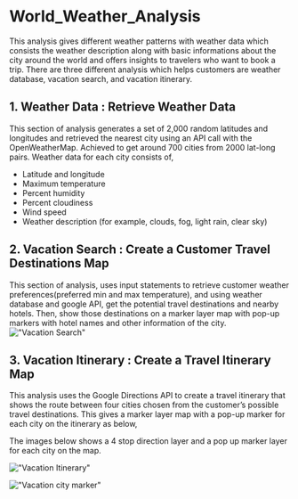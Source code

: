 # World_Weather_Analysis
 This analysis gives different weather patterns with weather data which consists the weather description along with basic informations about the city around the world and offers insights to travelers who want to book a trip. There are three different analysis which helps customers are weather database, vacation search, and vacation itinerary.



## 1. Weather Data : Retrieve Weather Data
This section of analysis generates a set of 2,000 random latitudes and longitudes and retrieved the nearest city using an API call with the OpenWeatherMap. Achieved to get around 700 cities from 2000 lat-long pairs. Weather data for each city consists of,
*  Latitude and longitude
*  Maximum temperature
*  Percent humidity
*  Percent cloudiness
*  Wind speed
*  Weather description (for example, clouds, fog, light rain, clear sky)

## 2. Vacation Search : Create a Customer Travel Destinations Map
This section of analysis, uses input statements to retrieve customer weather preferences(preferred min and max temperature), and using weather database and google API, get the potential travel destinations and nearby hotels. Then, show those destinations on a marker layer map with pop-up markers with hotel names and other information of the city.
!["Vacation Search" ](../World_Weather_Analysis/Vacation_Search/WeatherPy_vacation_map.png?raw=true "Vacation Search")


## 3. Vacation Itinerary : Create a Travel Itinerary Map
This analysis uses the Google Directions API to create a travel itinerary that shows the route between four cities chosen from the customer’s possible travel destinations. This gives a marker layer map with a pop-up marker for each city on the itinerary as below,

The images below shows a 4 stop direction layer and a pop up marker layer for each city on the map.

!["Vacation Itinerary" ](../World_Weather_Analysis/Vacation_Itinerary/WeatherPy_travel_map.png?raw=true "Vacation Itinerary")


!["Vacation city marker" ](../World_Weather_Analysis/Vacation_Itinerary/WeatherPy_travel_map_markers.png?raw=true "Vacation city marker")








